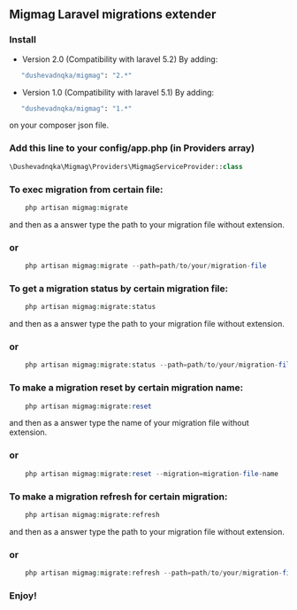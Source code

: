 ## Migmag Laravel migrations extender 

### Install


- Version 2.0 (Compatibility with laravel 5.2)
By adding: 
```sh
   "dushevadnqka/migmag": "2.*"
```

- Version 1.0 (Compatibility with laravel 5.1)
By adding: 
```sh
   "dushevadnqka/migmag": "1.*"
```

on your composer json file.


### Add this line to your config/app.php (in Providers array)
```php
\Dushevadnqka\Migmag\Providers\MigmagServiceProvider::class
```
### To exec migration from certain file:

```php
    php artisan migmag:migrate
```

and then as a answer type the path to your migration file without extension.

### or

```php
    php artisan migmag:migrate --path=path/to/your/migration-file
```

### To get a migration status by certain migration file:

```php
    php artisan migmag:migrate:status
```
and then as a answer type the path to your migration file without extension.

### or

```php
    php artisan migmag:migrate:status --path=path/to/your/migration-file
```

### To make a migration reset by certain migration name:

```php
    php artisan migmag:migrate:reset
```
and then as a answer type the name of your migration file without extension.

### or

```php
    php artisan migmag:migrate:reset --migration=migration-file-name
```

### To make a migration refresh for certain migration:

```php
    php artisan migmag:migrate:refresh
```
and then as a answer type the path to your migration file without extension.

### or

```php
    php artisan migmag:migrate:refresh --path=path/to/your/migration-file
```


### Enjoy!
